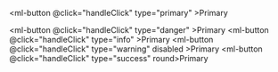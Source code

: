 <ml-button @click="handleClick" type="primary" >Primary</ml-button>

<ml-button @click="handleClick" type="danger" >Primary</ml-button>
<ml-button @click="handleClick" type="info" >Primary</ml-button>
<ml-button @click="handleClick" type="warning" disabled >Primary</ml-button>
<ml-button @click="handleClick" type="success" round>Primary</ml-button>

<script setup>
const handleClick = (e)=>{
    console.log(e)
}

</script>
<style>
button{
    margin-left:20px;
}
</style>
